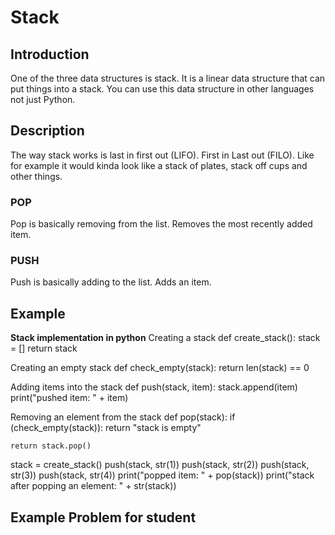 # Stack

## Introduction

One of the three data structures is stack. It is a linear data structure that can put things into a stack. You can use this data structure in other languages not just Python. 

## Description

The way stack works is last in first out (LIFO). First in Last out (FILO). Like for example it would kinda look like a stack of plates, stack off cups and other things.

### POP 
Pop is basically removing from the list. Removes the most recently added item. 
### PUSH
Push is basically adding to the list. Adds an item.
## Example

**Stack implementation in python**
Creating a stack
def create_stack():
    stack = []
    return stack


Creating an empty stack
def check_empty(stack):
    return len(stack) == 0


Adding items into the stack
def push(stack, item):
    stack.append(item)
    print("pushed item: " + item)


Removing an element from the stack
def pop(stack):
    if (check_empty(stack)):
        return "stack is empty"

    return stack.pop()


stack = create_stack()
push(stack, str(1))
push(stack, str(2))
push(stack, str(3))
push(stack, str(4))
print("popped item: " + pop(stack))
print("stack after popping an element: " + str(stack))

## Example Problem for student



## 


